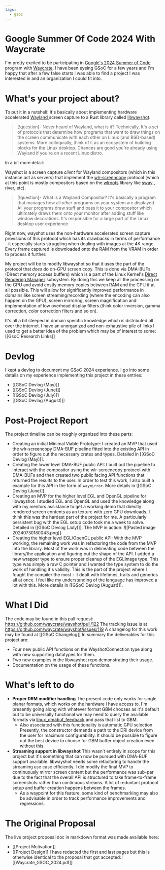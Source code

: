 ```yaml
---
tags:
  - gsoc
---
```


# Google Summer Of Code 2024 With Waycrate

I'm pretty excited to be participating in [Google's 2024 Summer of Code ](https://en.wikipedia.org/wiki/Google_Summer_of_Code)program with [Waycrate](https://waycrate.github.io/index.html). I have been eyeing GSoC for a few years and I'm happy that after a few false starts I was able to find a project I was interested in and an organization I could fit into.

# What's your project about?
To put it in a nutshell: It's basically about implementing hardware accelerated [Wayland ](https://en.wikipedia.org/wiki/Wayland_(protocol))screen capture to a Rust library called [libwayshot](https://github.com/waycrate/wayshot). 

> [!question]- Never heard of Wayland, what is it?
> Technically, It's a set of protocols that determine how programs that want to draw things on the screen communicate with each other on Linux (and BSD-based) systems. More colloquially, think of it as an ecosystem of building blocks for the Linux desktop. Chances are good you're already using Wayland if you're on a recent Linux distro. 

In a bit more detail: 

Wayshot is a screen capture *client* for Wayland compositors (which in this instance act as servers) that implement the [wlr-screencopy](https://wayland.app/protocols/wlr-screencopy-unstable-v1)  protocol (which at this point is mostly compositors based on the [wlroots](https://github.com/swaywm/wlroots) library like [sway](https://en.wikipedia.org/wiki/Sway_(window_manager)) , river, etc).
> [!question]- What is a Wayland Compositor? 
> It's basically a program that manages how all *other* programs on your system are displayed. All your programs draw stuff and pass it to your compositor which ultimately draws them onto your monitor after adding stuff like window decorations. It's responsible for a large part of the Linux desktop user experience

Right now, wayshot uses the non-hardware accelerated screen capture provisions of this protocol which has its drawbacks in terms of performance - it especially starts struggling when dealing with images at the 4K range. Every frame captured is downloaded onto the RAM from the VRAM in order to process it further.

My project will be to modify libwayshot so that it uses the part of the protocol that *does* do on-GPU screen copy. This is done via  DMA-BUFs (Direct memory access buffers) which is a part of the Linux Kernel's [Direct Rendering Manager](https://en.wikipedia.org/wiki/Direct_Rendering_Manager) subsystem. By doing this we keep all the processing on the GPU and avoid costly memory copies between RAM and the GPU if at all possible. This will allow for significantly improved performance in domains like screen streaming/recording (where the encoding can also happen on the GPU), screen mirroring, screen magnification and implementation of low overhead display filters (think color inversion, gamma correction, color correction filters and so on). 

It's all a bit steeped in domain specific knowledge which is distributed all over the internet. I have an unorganized and non-exhaustive pile of links I used to get a better idea of the problem which may be of interest to some:  [[GsoC Research Links]]

# Devlog
I kept a devlog to document my GSoC 2024 experience. I go into some details  on my experience implementing this project in these entries:
- [[GSoC Devlog (May)]]
- [[GSoC Devlog (June)]]
- [[GSoC Devlog (July)]]
- [[GSoC Devlog (August)]]
# Post-Project Report
The project timeline can be roughly organized into these parts:
- Creating an initial Minimal Viable Prototype: I created an MVP that used the wlr-screencopy DMA-BUF pipeline fitted into the existing API in order to figure out the necessary crates and types. Detailed in [[GSoC Devlog (May)]].
- Creating the lower level DMA-BUF public API: I built out the pipeline to interact with the compositor using the wlr-screencopy protocol with DMA-BUFs and then created two public facing API functions that returned the results to the user. In order to test this work, I also built a example for this API in the form of `waymirror`. More details in [[GSoC Devlog (June)]].
- Creating an MVP for the higher level EGL and OpenGL pipeline for libwayshot: I studied EGL and OpenGL and used the knowledge along with my mentors assistance to get a working demo that directly rendered screen contents as an texture with zero GPU downloads. I think this was the hardest part of the project for me. A particularly persistent bug with the EGL setup code took me a week to solve. Detailed in [[GSoC Devlog (July)]]. The MVP in action: ![[Pasted image 20240730180043.png]]
- Creating the higher level EGL/OpenGL public API: With the  MVP working, the remaining work was in refactoring the code from the MVP into the library. Most of the work was in delineating code between the library/the application and figuring out the shape of the API. I added a new wrapper type to ensure proper cleanup of the EGLImage type. This type was simply a raw C pointer and I wanted the type system to do the work of handling it's validity. This is the part of the project where I fought the compiler the most - it dealt with lifetimes, traits and generics all at once. I feel like my understanding of the language has improved a lot with this. More details in [[GSoC Devlog (August)]].
# What I Did
The code may be found in this pull request: https://github.com/waycrate/wayshot/pull/122
The tracking issue is at https://github.com/waycrate/wayshot/issues/119
A changelog for this work may be found at [[GSoC Changelog]]
In summary the deliverables for this project are:
- Four new public API functions on the WayshotConnection type along with new supporting datatypes for them.
- Two new examples in the libwayshot repo demonstrating their usage.
- Documentation on the usage of these functions.
# What's left to do
- **Proper DRM modifier handling**  The present code only works for single planar formats, which works on the hardware I have access to. I'm presently going along with whatever format GBM chooses as it's default but to be universally functional we may need to query the available formats via [linux_dmabuf_feedback](https://wayland.app/protocols/linux-dmabuf-v1#zwp_linux_dmabuf_feedback_v1) and pass that list to GBM. 
	- Also associated with this functionality is automatic GPU selection. Presently, the constructor demands a path to the DRI device from the user for maximum configurability. It should be possible to figure out the best device to choose for GBM buffer object creation even without this. 
- **Streaming support in libwayshot** This wasn't entirely in scope for this project but it's something that can now be pursued with DMA-BUF support available. libwayshot needs some refactoring to handle the streaming use case efficiently. I did modify the final MVP to continuously mirror screen content but the performance was sub-par due to the fact that the overall API is structured to take frame-to-frame screenshots rather than continuous streams. A lot of reduntant protocol setup and buffer creation happens between the frames.   
	- As a waypoint for this feature, some kind of benchmarking may also be advisable in order to track performance improvements and regressions.
# The Original Proposal
The live project proposal doc in markdown format was made available here:
- [[Project Motivation]]
- [[Project Design]]
I have redacted the first and last pages but this is otherwise identical to the proposal that got accepted:
![[Waycrate_GSOC_2024.pdf]]
